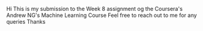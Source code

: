 Hi
This is my submission to the Week 8 assignment og the Coursera's Andrew NG's Machine Learning Course
Feel free to reach out to me for any queries
Thanks
